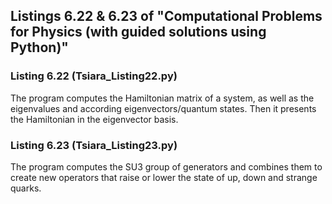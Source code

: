 ## Listings 6.22 & 6.23 of "Computational Problems for Physics (with guided solutions using Python)"

### Listing 6.22 (Tsiara_Listing22.py)
The program computes the Hamiltonian matrix of a system, as well as the eigenvalues and according eigenvectors/quantum states. Then it presents the Hamiltonian in the eigenvector basis.

### Listing 6.23 (Tsiara_Listing23.py)
The program computes the SU3 group of generators and combines them to create new operators that raise or lower the state of up, down and strange quarks. 
